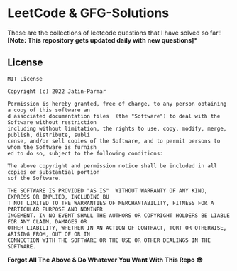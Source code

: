 # LeetCode & GFG-Solutions
These are the collections of leetcode questions that I have solved so far!! **[Note: This repository gets updated daily with new questions]*** 

<!-- LICENSE -->
## License

```
MIT License

Copyright (c) 2022 Jatin-Parmar

Permission is hereby granted, free of charge, to any person obtaining a copy of this software an
d associated documentation files  (the "Software") to deal with the Software without restriction
including without limitation, the rights to use, copy, modify, merge, publish, distribute, subli
cense, and/or sell copies of the Software, and to permit persons to whom the Software is furnish
ed to do so, subject to the following conditions:

The above copyright and permission notice shall be included in all copies or substantial portion
sof the Software.

THE SOFTWARE IS PROVIDED "AS IS"  WITHOUT WARRANTY OF ANY KIND, EXPRESS OR IMPLIED, INCLUDING BU
T NOT LIMITED TO THE WARRANTIES OF MERCHANTABILITY, FITNESS FOR A PARTICULAR PURPOSE AND NONINFR
INGEMENT. IN NO EVENT SHALL THE AUTHORS OR COPYRIGHT HOLDERS BE LIABLE FOR ANY CLAIM, DAMAGES OR
OTHER LIABILITY, WHETHER IN AN ACTION OF CONTRACT, TORT OR OTHERWISE, ARISING FROM, OUT OF OR IN
CONNECTION WITH THE SOFTWARE OR THE USE OR OTHER DEALINGS IN THE SOFTWARE.

```
**Forgot All The Above & Do Whatever You Want With This Repo 😎**
